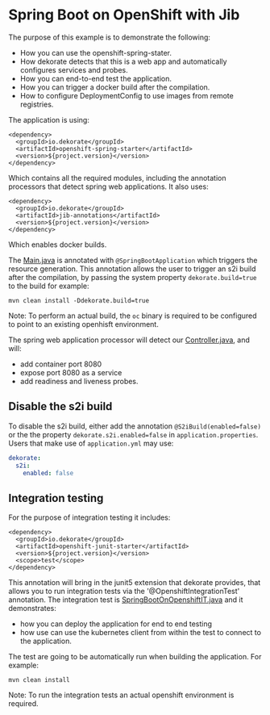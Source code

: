 # Spring Boot on OpenShift with Jib 

The purpose of this example is to demonstrate the following:

- How you can use the openshift-spring-stater.
- How dekorate detects that this is a web app and automatically configures services and probes.
- How you can end-to-end test the application.
- How you can trigger a docker build after the compilation.
- How to configure DeploymentConfig to use images from remote registries.


The application is using:

    <dependency>
      <groupId>io.dekorate</groupId>
      <artifactId>openshift-spring-starter</artifactId>
      <version>${project.version}</version>
    </dependency>
    
Which contains all the required modules, including the annotation processors that detect spring web applications.
It also uses:

    <dependency>
      <groupId>io.dekorate</groupId>
      <artifactId>jib-annotations</artifactId>
      <version>${project.version}</version>
    </dependency>
    
Which enables docker builds.

The [Main.java](src/main/java/io/dekorate/example/sbonopenshift/Main.java) is annotated with `@SpringBootApplication` which triggers the resource generation.
This annotation allows the user to trigger an s2i build after the compilation, by passing the system property 
`dekorate.build=true` to the build for example:

    mvn clean install -Ddekorate.build=true
    
Note: To perform an actual build, the `oc` binary is required to be configured to point to an existing openhisft environment.

The spring web application processor will detect our [Controller.java](src/main/java/io/dekorate/example/sbonopenshift/Controller.java), and will:

- add container port 8080
- expose port 8080 as a service
- add readiness and liveness probes.

## Disable the s2i build

To disable the s2i build, either add the annotation `@S2iBuild(enabled=false)` or the the property `dekorate.s2i.enabled=false` in `application.properties`.
Users that make use of `application.yml` may use:

```yml
dekorate:
  s2i:
    enabled: false
```

## Integration testing

For the purpose of integration testing it includes:

    <dependency>
      <groupId>io.dekorate</groupId>
      <artifactId>openshift-junit-starter</artifactId>
      <version>${project.version}</version>
      <scope>test</scope>
    </dependency>

This annotation will bring in the junit5 extension that dekorate provides, that allows you to run integration tests via the '@OpenshiftIntegrationTest' annotation.
The integration test is [SpringBootOnOpenshiftIT.java](src/test/java/io/dekorate/example/sbonopenshift/SpringBootOnOpenshiftIT.java) and it demonstrates:

- how you can deploy the application for end to end testing
- how use can use the kubernetes client from within the test to connect to the application.

The test are going to be automatically run when building the application. For example:

    mvn clean install
    
Note: To run the integration tests an actual openshift environment is required.
